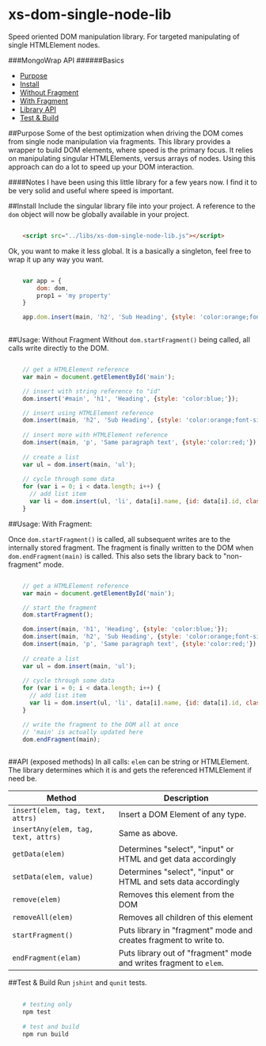 xs-dom-single-node-lib
======================

Speed oriented DOM manipulation library. For targeted manipulating of single HTMLElement nodes.

###MongoWrap API 
######Basics
* [Purpose](#purpose)
* [Install](#install)
* [Without Fragment](#no-fragment)
* [With Fragment](#fragment)
* [Library API](#api)
* [Test & Build](#test)

<a name="purpose"></a>
##Purpose
Some of the best optimization when driving the DOM comes from single node manipulation via fragments. 
This library provides a wrapper to build DOM elements, where speed is the primary focus. 
It relies on manipulating singular HTMLElements, versus arrays of nodes.
Using this approach can do a lot to speed up your DOM interaction. 

####Notes
I have been using this little library for a few years now. I find it to be very solid and useful where speed is important. 

<a name="install"></a> 
##Install
Include the singular library file into your project. 
A reference to the `dom` object will now be globally available in your project.

```html

    <script src="../libs/xs-dom-single-node-lib.js"></script>

```

Ok, you want to make it less global. 
It is a basically a singleton, feel free to wrap it up any way you want.
  
```javascript

    var app = {
        dom: dom,
        prop1 = 'my property'
    }

    app.dom.insert(main, 'h2', 'Sub Heading', {style: 'color:orange;font-size:24px;'});
    
```

<a name="no-fragment"></a>
##Usage: Without Fragment
Without `dom.startFragment()` being called, all calls write directly to the DOM.

```javascript

    // get a HTMLElement reference 
    var main = document.getElementById('main');

    // insert with string reference to "id"
    dom.insert('#main', 'h1', 'Heading', {style: 'color:blue;'});

    // insert using HTMLElement reference
    dom.insert(main, 'h2', 'Sub Heading', {style: 'color:orange;font-size:24px;'});
    
    // insert more with HTMLElement reference
    dom.insert(main, 'p', 'Same paragraph text', {style:'color:red;'});
    
    // create a list
    var ul = dom.insert(main, 'ul');
    
    // cycle through some data 
    for (var i = 0; i < data.length; i++) {
      // add list item
      var li = dom.insert(ul, 'li', data[i].name, {id: data[i].id, class:'list-item'});
    }

```
<a name="fragment"></a>
##Usage: With Fragment:

Once `dom.startFragment()` is called, all subsequent writes are to the internally stored fragment.
The fragment is finally written to the DOM when `dom.endFragment(main)` is called.
This also sets the library back to "non-fragment" mode.  
 
```javascript

    // get a HTMLElement reference 
    var main = document.getElementById('main');

    // start the fragment
    dom.startFragment();

    dom.insert(main, 'h1', 'Heading', {style: 'color:blue;'});
    dom.insert(main, 'h2', 'Sub Heading', {style: 'color:orange;font-size:24px;'});
    dom.insert(main, 'p', 'Same paragraph text', {style:'color:red;'});
    
    // create a list
    var ul = dom.insert(main, 'ul');
    
    // cycle through some data 
    for (var i = 0; i < data.length; i++) {
      // add list item
      var li = dom.insert(ul, 'li', data[i].name, {id: data[i].id, class:'list-item'});
    }

    // write the fragment to the DOM all at once
    // 'main' is actually updated here
    dom.endFragment(main); 
 
```

<a name="api"></a>
##API (exposed methods)
In all calls: `elem` can be string or HTMLElement.
The library determines which it is and gets the referenced HTMLElement if need be.  

Method                                 | Description
---------------------------------------|----------------------------
`insert(elem, tag, text, attrs)`       | Insert a DOM Element of any type.   
`insertAny(elem, tag, text, attrs)`    | Same as above.
`getData(elem)`                        | Determines "select", "input" or HTML and get data accordingly
`setData(elem, value)`                 | Determines "select", "input" or HTML and sets data accordingly
`remove(elem)`                         | Removes this element from the DOM
`removeAll(elem)`                      | Removes all children of this element
`startFragment()`                      | Puts library in "fragment" mode and creates fragment to write to. 
`endFragment(elam)`                    | Puts library out of "fragment" mode and writes fragment to `elem`.


<a name="test"></a> 
##Test & Build
Run `jshint` and `qunit` tests.   

```bash
    
    # testing only
    npm test
    
    # test and build
    npm run build

```
